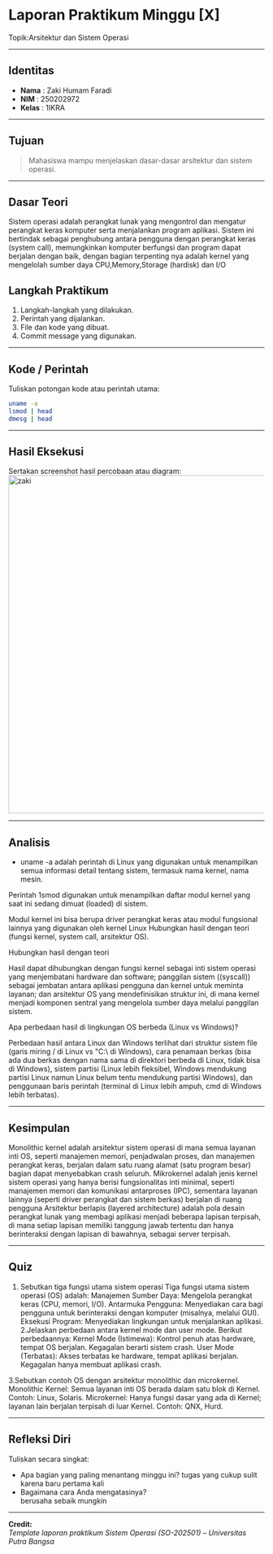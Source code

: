 
# Laporan Praktikum Minggu [X]
Topik:Arsitektur dan Sistem Operasi 

---

## Identitas
- **Nama**  : Zaki Humam Faradi 
- **NIM**   : 250202972
- **Kelas** : 1IKRA

---

## Tujuan
 
> Mahasiswa mampu menjelaskan dasar-dasar arsitektur dan sistem operasi.

---

## Dasar Teori
Sistem operasi adalah perangkat lunak yang mengontrol dan mengatur perangkat keras komputer serta menjalankan program aplikasi. Sistem ini bertindak sebagai penghubung antara pengguna dengan perangkat keras (system call), memungkinkan komputer berfungsi dan program dapat berjalan dengan baik, dengan bagian terpenting nya adalah kernel yang mengelolah sumber daya CPU,Memory,Storage (hardisk) dan I/O

## Langkah Praktikum
1. Langkah-langkah yang dilakukan.  
2. Perintah yang dijalankan.  
3. File dan kode yang dibuat.  
4. Commit message yang digunakan.

---

## Kode / Perintah
Tuliskan potongan kode atau perintah utama:
```bash
uname -a
lsmod | head
dmesg | head
```

---

## Hasil Eksekusi
Sertakan screenshot hasil percobaan atau diagram:
<img width="1184" height="665" alt="zaki" src="https://github.com/user-attachments/assets/8e11e8f2-fcbe-47f0-80be-c48b80f09462" />


---

## Analisis
- uname -a adalah perintah di Linux yang digunakan untuk menampilkan semua informasi detail tentang sistem, termasuk nama kernel, nama mesin.

Perintah 1smod digunakan untuk menampilkan daftar modul kernel yang saat ini sedang dimuat (loaded) di sistem.

Modul kernel ini bisa berupa driver perangkat keras atau modul fungsional lainnya yang digunakan oleh kernel Linux Hubungkan hasil dengan teori (fungsi kernel, system call, arsitektur OS).

Hubungkan hasil dengan teori

Hasil dapat dihubungkan dengan fungsi kernel sebagai inti sistem operasi yang menjembatani hardware dan software; panggilan sistem (\(syscall\)) sebagai jembatan antara aplikasi pengguna dan kernel untuk meminta layanan; dan arsitektur OS yang mendefinisikan struktur ini, di mana kernel menjadi komponen sentral yang mengelola sumber daya melalui panggilan sistem.

Apa perbedaan hasil di lingkungan OS berbeda (Linux vs Windows)?

Perbedaan hasil antara Linux dan Windows terlihat dari struktur sistem file (garis miring / di Linux vs "C:\ di Windows), cara penamaan berkas (bisa ada dua berkas dengan nama sama di direktori berbeda di Linux, tidak bisa di Windows), sistem partisi (Linux lebih fleksibel, Windows mendukung partisi Linux namun Linux belum tentu mendukung partisi Windows), dan penggunaan baris perintah (terminal di Linux lebih ampuh, cmd di Windows lebih terbatas).

---

## Kesimpulan

Monolithic kernel adalah arsitektur sistem operasi di mana semua layanan inti OS, seperti manajemen memori, penjadwalan proses, dan manajemen perangkat keras, berjalan dalam satu ruang alamat (satu program besar) bagian dapat menyebabkan crash seluruh. Mikrokernel adalah jenis kernel sistem operasi yang hanya berisi fungsionalitas inti minimal, seperti manajemen memori dan komunikasi antarproses (IPC), sementara layanan lainnya (seperti driver perangkat dan sistem berkas) berjalan di ruang pengguna Arsitektur berlapis (layered architecture) adalah pola desain perangkat lunak yang membagi aplikasi menjadi beberapa lapisan terpisah, di mana setiap lapisan memiliki tanggung jawab tertentu dan hanya berinteraksi dengan lapisan di bawahnya, sebagai server terpisah.

---

## Quiz
1. Sebutkan tiga fungsi utama sistem operasi
      Tiga fungsi utama sistem operasi (OS) adalah:
Manajemen Sumber Daya: Mengelola perangkat keras (CPU, memori, I/O).
Antarmuka Pengguna: Menyediakan cara bagi pengguna untuk berinteraksi dengan komputer (misalnya, melalui GUI).
Eksekusi Program: Menyediakan lingkungan untuk menjalankan aplikasi.
2.Jelaskan perbedaan antara kernel mode dan user mode.
     Berikut perbedaannya:
Kernel Mode (Istimewa): Kontrol penuh atas hardware, tempat OS berjalan. Kegagalan berarti sistem crash.
User Mode (Terbatas): Akses terbatas ke hardware, tempat aplikasi berjalan. Kegagalan hanya membuat aplikasi crash.
     
3.Sebutkan contoh OS dengan arsitektur monolithic dan microkernel.
     Monolithic Kernel:
Semua layanan inti OS berada dalam satu blok di Kernel.
Contoh: Linux, Solaris.
Microkernel:
Hanya fungsi dasar yang ada di Kernel; layanan lain berjalan terpisah di luar Kernel.
Contoh: QNX, Hurd.


---

## Refleksi Diri
Tuliskan secara singkat:
- Apa bagian yang paling menantang minggu ini?
    tugas yang cukup sulit karena baru pertama kali 
- Bagaimana cara Anda mengatasinya?  
    berusaha sebaik mungkin 
---

**Credit:**  
_Template laporan praktikum Sistem Operasi (SO-202501) – Universitas Putra Bangsa_
